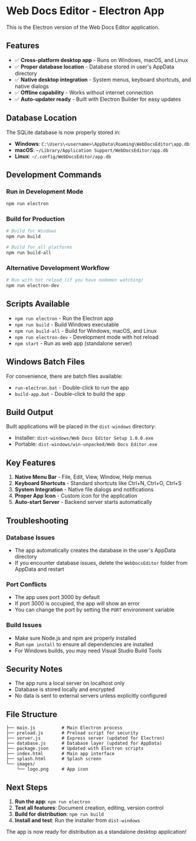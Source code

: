 # Web Docs Editor - Electron App

This is the Electron version of the Web Docs Editor application.

## Features

- ✅ **Cross-platform desktop app** - Runs on Windows, macOS, and Linux
- ✅ **Proper database location** - Database stored in user's AppData directory
- ✅ **Native desktop integration** - System menus, keyboard shortcuts, and native dialogs
- ✅ **Offline capability** - Works without internet connection
- ✅ **Auto-updater ready** - Built with Electron Builder for easy updates

## Database Location

The SQLite database is now properly stored in:
- **Windows**: `C:\Users\<username>\AppData\Roaming\WebDocsEditor\app.db`
- **macOS**: `~/Library/Application Support/WebDocsEditor/app.db`
- **Linux**: `~/.config/WebDocsEditor/app.db`

## Development Commands

### Run in Development Mode
```bash
npm run electron
```

### Build for Production
```bash
# Build for Windows
npm run build

# Build for all platforms
npm run build-all
```

### Alternative Development Workflow
```bash
# Run with hot reload (if you have nodemon watching)
npm run electron-dev
```

## Scripts Available

- `npm run electron` - Run the Electron app
- `npm run build` - Build Windows executable
- `npm run build-all` - Build for Windows, macOS, and Linux
- `npm run electron-dev` - Development mode with hot reload
- `npm start` - Run as web app (standalone server)

## Windows Batch Files

For convenience, there are batch files available:
- `run-electron.bat` - Double-click to run the app
- `build-app.bat` - Double-click to build the app

## Build Output

Built applications will be placed in the `dist-windows` directory:
- Installer: `dist-windows/Web Docs Editor Setup 1.0.0.exe`
- Portable: `dist-windows/win-unpacked/Web Docs Editor.exe`

## Key Features

1. **Native Menu Bar** - File, Edit, View, Window, Help menus
2. **Keyboard Shortcuts** - Standard shortcuts like Ctrl+N, Ctrl+O, Ctrl+S
3. **System Integration** - Native file dialogs and notifications
4. **Proper App Icon** - Custom icon for the application
5. **Auto-start Server** - Backend server starts automatically

## Troubleshooting

### Database Issues
- The app automatically creates the database in the user's AppData directory
- If you encounter database issues, delete the `WebDocsEditor` folder from AppData and restart

### Port Conflicts
- The app uses port 3000 by default
- If port 3000 is occupied, the app will show an error
- You can change the port by setting the `PORT` environment variable

### Build Issues
- Make sure Node.js and npm are properly installed
- Run `npm install` to ensure all dependencies are installed
- For Windows builds, you may need Visual Studio Build Tools

## Security Notes

- The app runs a local server on localhost only
- Database is stored locally and encrypted
- No data is sent to external servers unless explicitly configured

## File Structure

```
├── main.js          # Main Electron process
├── preload.js       # Preload script for security
├── server.js        # Express server (updated for Electron)
├── database.js      # Database layer (updated for AppData)
├── package.json     # Updated with Electron scripts
├── index.html       # Main app interface
├── splash.html      # Splash screen
└── images/
    └── logo.png     # App icon
```

## Next Steps

1. **Run the app**: `npm run electron`
2. **Test all features**: Document creation, editing, version control
3. **Build for distribution**: `npm run build`
4. **Install and test**: Run the installer from `dist-windows`

The app is now ready for distribution as a standalone desktop application!
